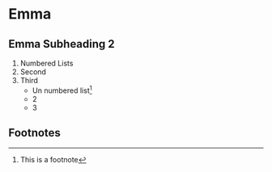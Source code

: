 # Emma

## Emma Subheading 2

1. Numbered Lists
2. Second
3. Third
    - Un numbered list[^1]
    - 2
    - 3

## Footnotes

[^1]: This is a footnote